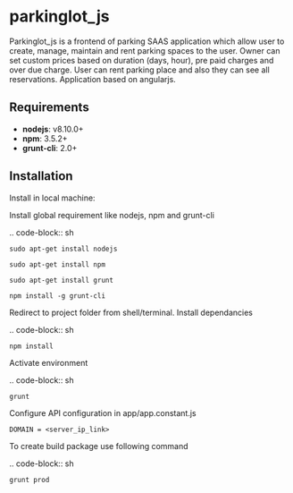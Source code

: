 # parkinglot_js
Parkinglot_js is a frontend of parking SAAS application which allow user to create, manage, maintain and rent parking spaces to the user. Owner can set custom prices based on duration (days, hour), pre paid charges and over due charge. User can rent parking place and also they can see all reservations. Application based on angularjs.

Requirements
------------

* **nodejs**: v8.10.0+
* **npm**: 3.5.2+
* **grunt-cli**: 2.0+

Installation
------------

Install in local machine:

Install global requirement like nodejs, npm and grunt-cli

.. code-block:: sh

    sudo apt-get install nodejs

    sudo apt-get install npm

    sudo apt-get install grunt

    npm install -g grunt-cli

Redirect to project folder from shell/terminal. Install dependancies

.. code-block:: sh

    npm install

Activate environment

.. code-block:: sh

    grunt

Configure API configuration in app/app.constant.js

`DOMAIN = <server_ip_link>`

To create build package use following command

.. code-block:: sh

    grunt prod